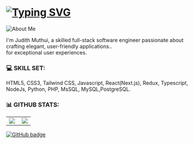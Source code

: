 # [![Typing SVG](https://readme-typing-svg.demolab.com?font=Fira+Code&pause=1000&color=20FF61&width=435&lines=✅+Welcome+to+my+GitHub+profile! )](https://git.io/typing-svg)

![About Me](https://img.shields.io/badge/About-Me-purple?style=for-the-badge)

I'm Judith Muthui, a skilled full-stack software engineer passionate about crafting elegant, user-friendly applications..<br>
for exceptional user experiences. 



### 💻 SKILL SET:
HTML5, CSS3, Tailwind CSS, Javascript, React(Next.js), Redux, Typescript, NodeJs, Python, PHP,  MsSQL, MySQL,PostgreSQL.


### 📊 GITHUB STATS:
<center>
  <table>
  <tr>
      <td><img  align="left" src="https://github-readme-stats.vercel.app/api?username=Judiciousmurich&count_private=true&show_icons=true&theme=dark&layout=compact" /></td>
      <td><img  src="https://github-readme-streak-stats.herokuapp.com/?user=Judiciousmurich&theme=dark" /></td>    
     
  </tr>   
  </table>
</center>

<p align="">
  <a href="https://github.com/Judiciousmurich?tab=followers">
    <img src="https://img.shields.io/github/followers/Judiciousmurich?label=Followers&logo=GitHub&style=for-the-badge" alt="GitHub badge" />
  </a>
</p>

